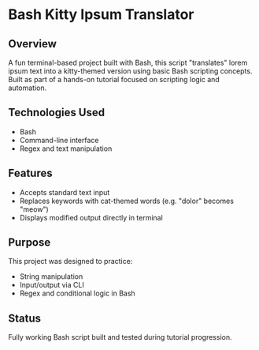 # Bash Kitty Ipsum Translator

## Overview
A fun terminal-based project built with Bash, this script "translates" lorem ipsum text into a kitty-themed version using basic Bash scripting concepts. Built as part of a hands-on tutorial focused on scripting logic and automation.

## Technologies Used
- Bash
- Command-line interface
- Regex and text manipulation

## Features
- Accepts standard text input
- Replaces keywords with cat-themed words (e.g. "dolor" becomes "meow")
- Displays modified output directly in terminal

## Purpose
This project was designed to practice:
- String manipulation
- Input/output via CLI
- Regex and conditional logic in Bash

## Status
Fully working Bash script built and tested during tutorial progression.
